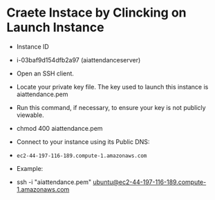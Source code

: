# Craete Instace by Clincking on Launch Instance
- Instance ID
- i-03baf9d154dfb2a97 (aiattendanceserver)

-    Open an SSH client.

-    Locate your private key file. The key used to launch this instance is aiattendance.pem

-    Run this command, if necessary, to ensure your key is not publicly viewable.

- chmod 400 aiattendance.pem

- Connect to your instance using its Public DNS:

-     ec2-44-197-116-189.compute-1.amazonaws.com

- Example:
- ssh -i "aiattendance.pem" ubuntu@ec2-44-197-116-189.compute-1.amazonaws.com
